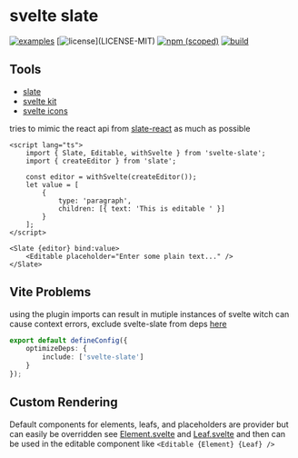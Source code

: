 # svelte slate

[![examples](https://img.shields.io/badge/examples-blue.svg)](https://nathanfaucett.github.io/svelte-slate/)
[![license](https://img.shields.io/badge/license-MIT%2FApache--2.0-blue")](LICENSE-MIT)
[![npm (scoped)](https://img.shields.io/npm/v/svelte-slate)](https://www.npmjs.com/package/svelte-slate)
[![build](https://github.com/nathanfaucett/svelte-slate/actions/workflows/deploy.yml/badge.svg)](https://github.com/nathanfaucett/svelte-slate/actions/workflows/deploy.yml)

## Tools

- [slate](https://github.com/ianstormtaylor/slate)
- [svelte kit](https://kit.svelte.dev/docs)
- [svelte icons](https://svelte-icons.vercel.app/)

tries to mimic the react api from [slate-react](https://github.com/ianstormtaylor/slate/tree/main/packages/slate-react) as much as possible

```svelte
<script lang="ts">
	import { Slate, Editable, withSvelte } from 'svelte-slate';
	import { createEditor } from 'slate';

	const editor = withSvelte(createEditor());
	let value = [
		{
			type: 'paragraph',
			children: [{ text: 'This is editable ' }]
		}
	];
</script>

<Slate {editor} bind:value>
	<Editable placeholder="Enter some plain text..." />
</Slate>
```

## Vite Problems

using the plugin imports can result in mutiple instances of svelte witch can cause context errors, exclude svelte-slate from deps [here](https://vitejs.dev/config/dep-optimization-options.html#optimizedeps-exclude)

```typescript
export default defineConfig({
	optimizeDeps: {
		include: ['svelte-slate']
	}
});
```

## Custom Rendering

Default components for elements, leafs, and placeholders are provider but can easily be overridden see [Element.svelte](src/lib/plugins/Element.svelte) and [Leaf.svelte](src/lib/plugins/Leaf.svelte) and then can be used in the editable component like `<Editable {Element} {Leaf} />`
